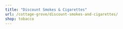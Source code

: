 ```yaml
---
title: "Discount Smokes & Cigarettes"
url: /cottage-grove/discount-smokes-and-cigarettes/
shop: tobacco
---
```

